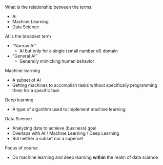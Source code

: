 What is the relationship between the terms:
- AI
- Machine Learning
- Data Science

AI is the broadest term
- "Narrow AI"
	- AI but only for a single (small number of) domain
- "General AI"
	- Generally mimicking human behavior

Machine learning
- A subset of AI
- Getting machines to accomplish tasks without specifically programming them for a specific task

Deep learning
- A type of algorithm used to implement machine learning

Data Science
- Analyzing data to achieve (business) goal
- Overlaps with AI / Machine Learning / Deep Learning
- But neither a subset nor a superset

Focus of course
- Do machine learning and deep learning **within** the realm of data science

